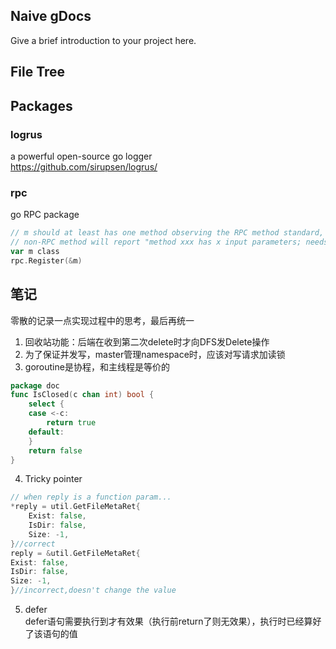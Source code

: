 ## Naive gDocs

Give a brief introduction to your project here.

## File Tree


## Packages
### logrus 
a powerful open-source go logger  
https://github.com/sirupsen/logrus/
### rpc
go RPC package  
```go
// m should at least has one method observing the RPC method standard, or the Register will failed 
// non-RPC method will report "method xxx has x input parameters; needs exactly three". It is normal.
var m class
rpc.Register(&m)
```

## 笔记
零散的记录一点实现过程中的思考，最后再统一
1. 回收站功能：后端在收到第二次delete时才向DFS发Delete操作
2. 为了保证并发写，master管理namespace时，应该对写请求加读锁
3. goroutine是协程，和主线程是等价的
```go
package doc
func IsClosed(c chan int) bool {
	select {
	case <-c:
		return true
	default:
	}
	return false
}
```
4. Tricky pointer
```go
// when reply is a function param...
*reply = util.GetFileMetaRet{
	Exist: false,
	IsDir: false,
	Size: -1,
}//correct
reply = &util.GetFileMetaRet{
Exist: false,
IsDir: false,
Size: -1,
}//incorrect,doesn't change the value
```
5. defer  
defer语句需要执行到才有效果（执行前return了则无效果），执行时已经算好了该语句的值